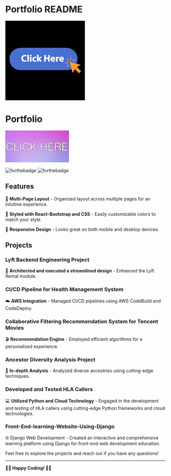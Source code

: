 # Portfolio README
[![Visit My Website](https://github.com/emuacat/portfolio-/blob/main/src/assets/giphy.gif)](https://emuacat.github.io/portfolio-/)

# Portfolio 
<a href="https://emuacat.github.io/portfolio-/">
  <img src="https://github.com/emuacat/portfolio-/blob/main/src/assets/sa.gif" width="200">
</a>

![forthebadge](https://forthebadge.com/images/badges/made-with-javascript.svg)
![forthebadge](https://forthebadge.com/images/badges/uses-js.svg)




## Features

📖 **Multi-Page Layout** - Organized layout across multiple pages for an intuitive experience.

🎨 **Styled with React-Bootstrap and CSS** - Easily customizable colors to match your style.

📱 **Responsive Design** - Looks great on both mobile and desktop devices.

## Projects

### Lyft Backend Engineering Project
🚗 **Architected and executed a streamlined design** - Enhanced the Lyft Rental module.

### CI/CD Pipeline for Health Management System
☁️ **AWS Integration** - Managed CI/CD pipelines using AWS CodeBuild and CodeDeploy.

### Collaborative Filtering Recommendation System for Tencent Movies
🎬 **Recommendation Engine** - Employed efficient algorithms for a personalized experience.

### Ancestor Diversity Analysis Project
🧬 **In-depth Analysis** - Analyzed diverse ancestries using cutting-edge techniques.

### Developed and Tested HLA Callers
💻  **Utilized Python and Cloud Technology** - Engaged in the development and testing of HLA callers using cutting-edge Python frameworks and cloud technologies.

### Front-End-learning-Website-Using-Django
🌐 Django Web Development - Created an interactive and comprehensive learning platform using Django for front-end web development education.


Feel free to explore the projects and reach out if you have any questions!

---

**👨‍💻 Happy Coding! 👩‍💻**
